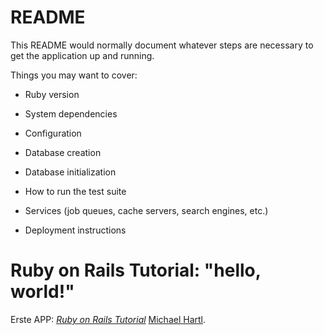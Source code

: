 # README

This README would normally document whatever steps are necessary to get the
application up and running.

Things you may want to cover:

* Ruby version

* System dependencies

* Configuration

* Database creation

* Database initialization

* How to run the test suite

* Services (job queues, cache servers, search engines, etc.)

* Deployment instructions

# Ruby on Rails Tutorial: "hello, world!"

Erste APP:
[*Ruby on Rails Tutorial*](http://www.railstutorial.org/)
[Michael Hartl](http://www.michaelhartl.com/).
